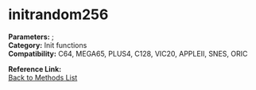 # initrandom256

**Parameters:** ;  
**Category:** Init functions  
**Compatibility:** C64, MEGA65, PLUS4, C128, VIC20, APPLEII, SNES, ORIC  

**Reference Link:**  
[Back to Methods List](../../SUMMARY.md)
